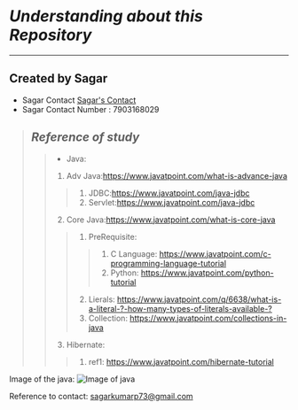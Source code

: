 # *Understanding about this Repository*
___

## Created by Sagar

* Sagar Contact [Sagar's Contact](sagarkumarp73@gmail.com)
* Sagar Contact Number : 7903168029

> ## ***Reference of study***
>>  * Java: 
>>  1.  Adv Java:<https://www.javatpoint.com/what-is-advance-java>
>>>   1.  JDBC:<https://www.javatpoint.com/java-jdbc>
>>>   2.  Servlet:<https://www.javatpoint.com/java-jdbc>
>>  2.  Core Java:<https://www.javatpoint.com/what-is-core-java>
>>>   1.  PreRequisite:
>>>>    1.  C Language: <https://www.javatpoint.com/c-programming-language-tutorial>  
>>>>    2. Python: <https://www.javatpoint.com/python-tutorial>  
>>>   2.  Lierals: <https://www.javatpoint.com/q/6638/what-is-a-literal-?-how-many-types-of-literals-available-?>
>>>   3.  Collection: <https://www.javatpoint.com/collections-in-java>
>>  3.  Hibernate:
>>>   1.  ref1: <https://www.javatpoint.com/hibernate-tutorial>  
   
Image of the java: ![Image of java](https://www.google.com/imgres?imgurl=https%3A%2F%2Fcdn.app.compendium.com%2Fuploads%2Fuser%2Fe7c690e8-6ff9-102a-ac6d-e4aebca50425%2Fed5569e8-c0dd-458c-8450-cde6300093bd%2FFile%2Fa5023b0f0fb67f59176a0499af9021ed%2Fjava_horz_clr.png&imgrefurl=https%3A%2F%2Fblogs.oracle.com%2Fjava-platform-group%2Fthe-arrival-of-java-16&tbnid=fjCsqkaMfQToEM&vet=12ahUKEwiB84_b6vDxAhUYiGMGHVHpD3oQMygEegUIARDCAQ..i&docid=IeK6OnypVBCyYM&w=523&h=343&q=image%20of%20java&ved=2ahUKEwiB84_b6vDxAhUYiGMGHVHpD3oQMygEegUIARDCAQ "Image of the java")

Reference to contact: sagarkumarp73@gmail.com

   

